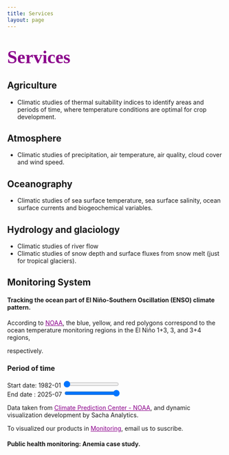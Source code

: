 ```yaml
---
title: Services
layout: page
---
```

<H1 align="left"><span style="font-family:Times New Roman;font-size:150%;color:darkmagenta"><b>Services</b></span> </H1>

<h2>Agriculture</h2>
<ul class="Agriculture">
	<li>Climatic studies of thermal suitability indices to identify areas and periods of time, where temperature conditions are optimal for crop development.</li>	
</ul>

<h2>Atmosphere</h2>
<ul class="Atmosphere">
	<li>Climatic studies of precipitation, air temperature, air quality, cloud cover and wind speed.</li>	
</ul>

<h2>Oceanography</h2>
<ul class="Oceanography">
	<li>Climatic studies of sea surface temperature, sea surface salinity, ocean surface currents and biogeochemical variables.</li>
</ul>  

<h2>Hydrology and glaciology</h2>
<ul class="Hydrology">
	<li>Climatic studies of river flow</li>
	<li>Climatic studies of snow depth and surface fluxes from snow melt (just for tropical glaciers).</li>
</ul>

<h2>Monitoring System</h2>
<!--p> La gestión de recursos hídricos es el proceso de planificar, desarrollar, distribuir y gestionar los recursos de agua
de manera eficiente y sostenible para satisfacer las necesidades de la sociedad, la economía y el medio ambiente

Objetivos
    1. Garantizar la disponibilidad de agua para el consumo humano, agricultura, industria y ecologia
    2. Proteger la calidad del agua y prevenir la contaminacion
    3. Promover el uso eficiente del agua y reducir sus péridad
    4. Mitigar los efectos del cambio climático y los desastres naturales
</p -->
<h4>Tracking the ocean part of El Niño-Southern Oscillation (ENSO) climate pattern.</h4>
<p style="text-align: left;">According to <a href="https://www.climate.gov/news-features/understanding-climate/climate-variability-oceanic-nino-index" style="color:darkmagenta">NOAA</a>, the blue, yellow, and red polygons correspond to the ocean temperature monitoring regions in the El Niño 1+3, 3, and 3+4 regions,</p> respectively.

<div class="graficas-container">
	<div id="map"></div>
	<div id="charts">
            <div id="time-range">
                <h3>Period of time</h3>
                <div class="slider-container">
                    <label>Start date: <span id="start-date">1982-01</span></label>
                    <input type="range" id="start-slider" min="0" max="522" value="0"> <!-- max="365"-->
                </div>
                <div class="slider-container">
                    <label>End date  : <span id="end-date">2025-07</span></label>
                    <input type="range" id="end-slider" min="0" max="522" value="522">
                </div>
            </div>
            <div class="chart-container">
                <!--h3>Gráfico de Barras</h3-->
                <canvas id="barChart"></canvas>
            </div>
        </div>
	<!--div align="center" id="tabla_ensoONI"></div-->
	<!--div align="center" id="plot_timeSeries_ensoIndex"></div-->
	<p> Data taken from <a href="https://www.cpc.ncep.noaa.gov/data/indices/" style="color:darkmagenta"> Climate Prediction Center - NOAA</a>, and dynamic visualization development by Sacha Analytics.</p>
	<p>To visualized our products in <a href="https://vrrp.github.io/login/" style="color:darkmagenta">Monitoring</a>, email us to suscribe.</p>
</div>
<!--script src="/static/js/script_mapaENSOv1.js"></script-->
<!--script src="/static/js/script_mapaENSOv2.js"></script-->
<script src="/static/js/script_mapaENSOv3.js"></script>


<h4 align="left">Public health monitoring: Anemia case study.</h4>
<!--script src="/static/js/script_tablaENSO.js"></script-->
<!--script src="/static/js/plot_timeSeries_ensoIndex.js"></script-->





























    

